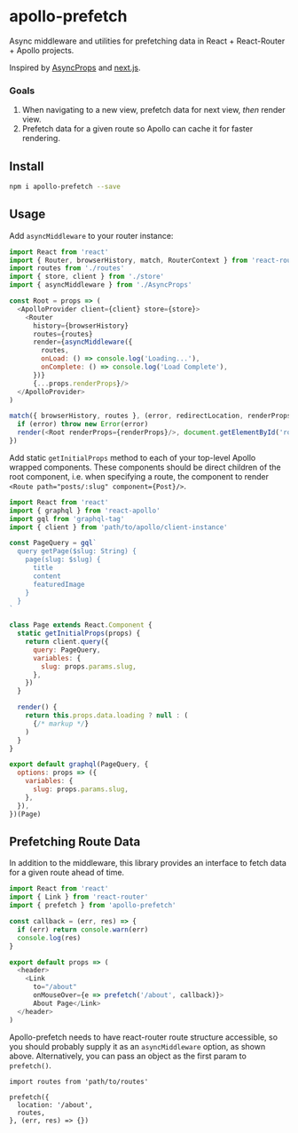 # apollo-prefetch
Async middleware and utilities for prefetching data in React + React-Router + Apollo projects. 

Inspired by [AsyncProps](https://github.com/ryanflorence/async-props) and [next.js](https://github.com/zeit/next.js).

### Goals
1. When navigating to a new view, prefetch data for next view, *then* render view.
2. Prefetch data for a given route so Apollo can cache it for faster rendering.

## Install
```bash
npm i apollo-prefetch --save
```

## Usage
Add `asyncMiddleware` to your router instance:
```javascript
import React from 'react'
import { Router, browserHistory, match, RouterContext } from 'react-router'
import routes from './routes'
import { store, client } from './store'
import { asyncMiddleware } from './AsyncProps'

const Root = props => (
  <ApolloProvider client={client} store={store}>
    <Router
      history={browserHistory}
      routes={routes}
      render={asyncMiddleware({
        routes,
        onLoad: () => console.log('Loading...'),
        onComplete: () => console.log('Load Complete'),
      })}
      {...props.renderProps}/>
  </ApolloProvider>
)

match({ browserHistory, routes }, (error, redirectLocation, renderProps) => {
  if (error) throw new Error(error)
  render(<Root renderProps={renderProps}/>, document.getElementById('root'))
})
```

Add static `getInitialProps` method to each of your top-level Apollo wrapped components. These components should be direct children of the root component, i.e. when specifying a route, the component to render `<Route path="posts/:slug" component={Post}/>`.
```javascript
import React from 'react'
import { graphql } from 'react-apollo'
import gql from 'graphql-tag'
import { client } from 'path/to/apollo/client-instance'

const PageQuery = gql`
  query getPage($slug: String) {
    page(slug: $slug) {
      title
      content
      featuredImage
    }
  }
`

class Page extends React.Component {
  static getInitialProps(props) {
    return client.query({
      query: PageQuery,
      variables: {
        slug: props.params.slug,
      },
    })
  }

  render() {
    return this.props.data.loading ? null : (
      {/* markup */}
    )
  }
}

export default graphql(PageQuery, {
  options: props => ({
    variables: {
      slug: props.params.slug,
    },
  }),
})(Page)
```

## Prefetching Route Data
In addition to the middleware, this library provides an interface to fetch data for a given route ahead of time.
```javascript
import React from 'react'
import { Link } from 'react-router'
import { prefetch } from 'apollo-prefetch'

const callback = (err, res) => {
  if (err) return console.warn(err)
  console.log(res)
}

export default props => (
  <header>
    <Link 
      to="/about"
      onMouseOver={e => prefetch('/about', callback)}>
      About Page</Link>
  </header>
)
```
Apollo-prefetch needs to have react-router route structure accessible, so you should probably supply it as an `asyncMiddleware` option, as shown above. Alternatively, you can pass an object as the first param to `prefetch()`.
```
import routes from 'path/to/routes'

prefetch({
  location: '/about',
  routes,
}, (err, res) => {})
```
